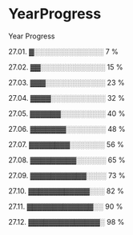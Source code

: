 # YearProgress

Year Progress 

27.01.
▓░░░░░░░░░░░░░░ 7 %

27.02.
▓▓░░░░░░░░░░░░░ 15 %

27.03.
▓▓▓░░░░░░░░░░░░ 23 %

27.04.
▓▓▓▓░░░░░░░░░░░ 32 %

27.05.
▓▓▓▓▓▓░░░░░░░░░ 40 %

27.06.
▓▓▓▓▓▓▓░░░░░░░░ 48 %

27.07.
▓▓▓▓▓▓▓▓░░░░░░░ 56 %

27.08.
▓▓▓▓▓▓▓▓▓░░░░░░ 65 %

27.09.
▓▓▓▓▓▓▓▓▓▓▓░░░░ 73 %

27.10.
▓▓▓▓▓▓▓▓▓▓▓▓░░░ 82 %

27.11.
▓▓▓▓▓▓▓▓▓▓▓▓▓░░ 90 %

27.12.
▓▓▓▓▓▓▓▓▓▓▓▓▓▓░ 98 %
